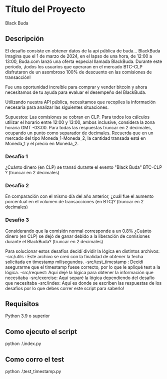 # Título del Proyecto

Black Buda

## Descripción

El desafío consiste en obtener datos de la api pública de buda...
BlackBuda
Imagina que el 1 de marzo de 2024, en el lapso de una hora, de 12:00 a 13:00, Buda.com lanzó una oferta especial llamada BlackBuda. Durante este período, ¡todos los usuarios que operaran en el mercado BTC-CLP disfrutaron de un asombroso 100% de descuento en las comisiones de transacción! 

Fue una oportunidad increíble para comprar y vender bitcoin  y ahora necesitamos de tu ayuda para evaluar el desempeño del BlackBuda.

Utilizando nuestra API pública, necesitamos que recopiles la información necesaria para analizar las siguientes situaciones. 

Supuestos:
Las comisiones se cobran en CLP.
Para todos los cálculos utilizar el horario entre 12:00 y 13:00, ambos inclusive, considera la zona horaria GMT -03:00.
Para todas las respuestas truncar en 2 decimales, ocupando un punto como separador de decimales.
Recuerda que en un mercado del tipo Moneda_1-Moneda_2, la cantidad transada está en Moneda_1 y el precio en Moneda_2.

### Desafío 1
¿Cuánto dinero (en CLP) se transó durante el evento "Black Buda" BTC-CLP ? (truncar en 2 decimales)

### Desafío 2
En comparación con el mismo día del año anterior, ¿cuál fue el aumento porcentual en el volumen de transacciones (en BTC)? (truncar en 2 decimales)

### Desafío 3
Considerando que la comisión normal corresponde a un 0.8% ¿Cuánto dinero (en CLP) se dejó de ganar debido a la liberación de comisiones durante el BlackBuda? (truncar en 2 decimales)

Para solucionar estos desafíos decidí dividir la lógica en distintos archivos:
-src/utils : Este archivo se creó con la finalidad de obtener la fecha solicitada en timestamp milisegundos.
-src/test_timestamp : Decidí asegurarme que el timestamp fuese correcto, por lo que le apliqué test a la lógica.
-src/request: Aquí dejé la lógica para obtener la información que necesitaba
-src/exercise: Aquí separé la lógica dependiendo del desafío que necesitaba
-src/index: Aquí es donde se escriben las respuestas de los desafíos por lo que debes correr este script para saberlo!

## Requisitos
Python 3.9 o superior

## Como ejecuto el script
python .\index.py

## Como corro el test
python .\test_timestamp.py
